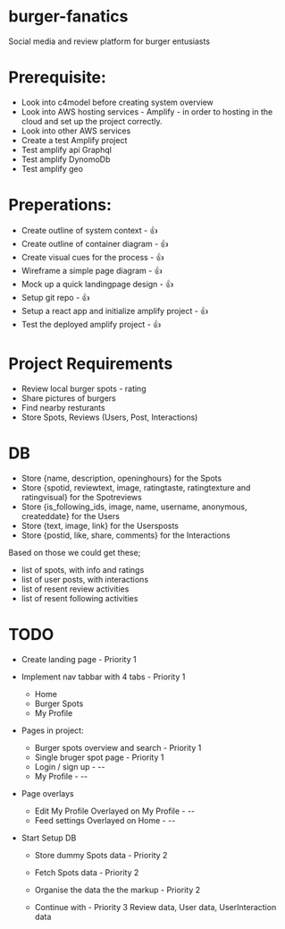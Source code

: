 # burger-fanatics
Social media and review platform for burger entusiasts

# Prerequisite:
 - Look into c4model before creating system overview
 - Look into AWS hosting services - Amplify - in order to hosting in the cloud and set up the project correctly.
 - Look into other AWS services
 - Create a test Amplify project
 - Test amplify api Graphql 
 - Test amplify DynomoDb 
 - Test amplify geo
 
# Preperations:
 - Create outline of system context                         - 👍
 - Create outline of container diagram                      - 👍
 - Create visual cues for the process                       - 👍
 - Wireframe a simple page diagram                          - 👍
 - Mock up a quick landingpage design                       - 👍
 - Setup git repo                                           - 👍
 - Setup a react app and initialize amplify project         - 👍
 - Test the deployed amplify project                        - 👍

# Project Requirements
  - Review local burger spots - rating
  - Share pictures of burgers
  - Find nearby resturants
  - Store Spots, Reviews (Users, Post, Interactions)
  
# DB
  
  - Store {name, description, openinghours} for the Spots
  - Store {spotid, reviewtext, image, ratingtaste, ratingtexture and ratingvisual} for the Spotreviews
  - Store {is_following_ids, image, name, username, anonymous, createddate} for the Users
  - Store {text, image, link} for the Usersposts
  - Store {postid, like, share, comments} for the Interactions

Based on those we could get these; 
  - list of spots, with info and ratings
  - list of user posts, with interactions
  - list of resent review activities
  - list of resent following activities


# TODO


  - Create landing page                                     - Priority 1
  - Implement nav tabbar with 4 tabs                        - Priority 1
    - Home
    - Burger Spots
    - My Profile

  - Pages in project:
    - Burger spots overview and search                      - Priority 1
    - Single bruger spot page                               - Priority 1
    - Login / sign up                                       - --
    - My Profile                                            - --
  
  - Page overlays
    - Edit My Profile             Overlayed on My Profile   - --
    - Feed settings               Overlayed on Home         - --
  
  
  - Start Setup DB 
    - Store dummy Spots data                                - Priority 2
    - Fetch Spots data                                      - Priority 2
    - Organise the data the the markup                      - Priority 2

    -  Continue with                                        - Priority 3
         Review data, 
         User data, 
         UserInteraction data

